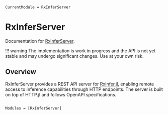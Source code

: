 ```@meta
CurrentModule = RxInferServer
```

# RxInferServer

Documentation for [RxInferServer](https://github.com/lazydynamics/RxInferServer.jl).

!!! warning
    The implementation is work in progress and the API is not yet stable and may undergo significant changes. Use at your own risk.

## Overview

RxInferServer provides a REST API server for [RxInfer.jl](https://github.com/biaslab/RxInfer.jl), enabling remote access to inference capabilities through HTTP endpoints. The server is built on top of HTTP.jl and follows OpenAPI specifications.

```@index
```

```@autodocs
Modules = [RxInferServer]
```

